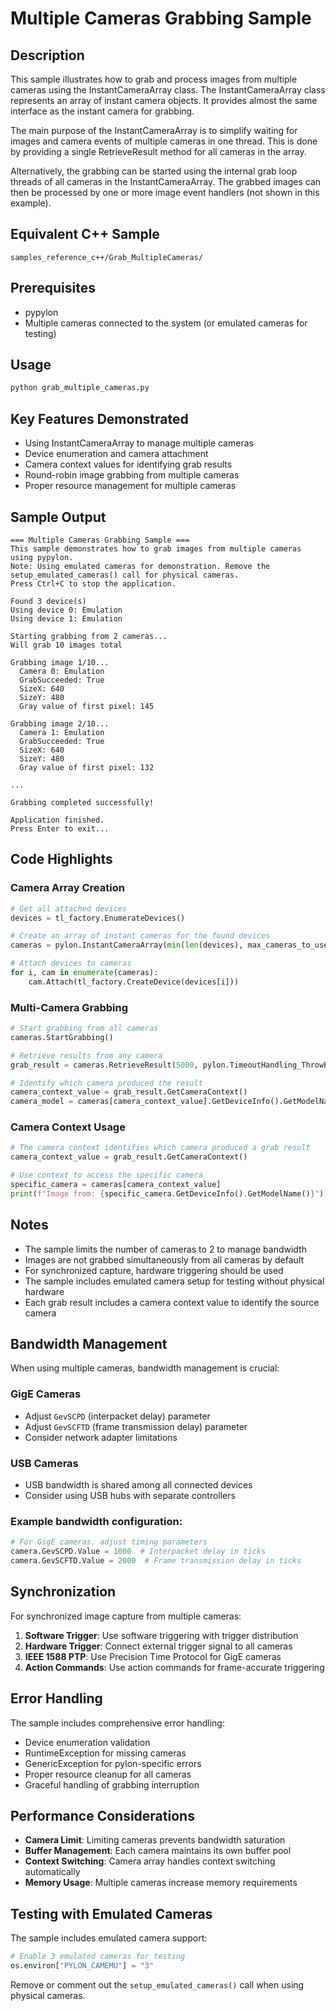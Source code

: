 # Multiple Cameras Grabbing Sample

## Description

This sample illustrates how to grab and process images from multiple cameras using the InstantCameraArray class. The InstantCameraArray class represents an array of instant camera objects. It provides almost the same interface as the instant camera for grabbing.

The main purpose of the InstantCameraArray is to simplify waiting for images and camera events of multiple cameras in one thread. This is done by providing a single RetrieveResult method for all cameras in the array.

Alternatively, the grabbing can be started using the internal grab loop threads of all cameras in the InstantCameraArray. The grabbed images can then be processed by one or more image event handlers (not shown in this example).

## Equivalent C++ Sample

`samples_reference_c++/Grab_MultipleCameras/`

## Prerequisites

- pypylon
- Multiple cameras connected to the system (or emulated cameras for testing)

## Usage

```bash
python grab_multiple_cameras.py
```

## Key Features Demonstrated

- Using InstantCameraArray to manage multiple cameras
- Device enumeration and camera attachment
- Camera context values for identifying grab results
- Round-robin image grabbing from multiple cameras
- Proper resource management for multiple cameras

## Sample Output

```
=== Multiple Cameras Grabbing Sample ===
This sample demonstrates how to grab images from multiple cameras using pypylon.
Note: Using emulated cameras for demonstration. Remove the setup_emulated_cameras() call for physical cameras.
Press Ctrl+C to stop the application.

Found 3 device(s)
Using device 0: Emulation
Using device 1: Emulation

Starting grabbing from 2 cameras...
Will grab 10 images total

Grabbing image 1/10...
  Camera 0: Emulation
  GrabSucceeded: True
  SizeX: 640
  SizeY: 480
  Gray value of first pixel: 145

Grabbing image 2/10...
  Camera 1: Emulation
  GrabSucceeded: True
  SizeX: 640
  SizeY: 480
  Gray value of first pixel: 132

...

Grabbing completed successfully!

Application finished.
Press Enter to exit...
```

## Code Highlights

### Camera Array Creation
```python
# Get all attached devices
devices = tl_factory.EnumerateDevices()

# Create an array of instant cameras for the found devices
cameras = pylon.InstantCameraArray(min(len(devices), max_cameras_to_use))

# Attach devices to cameras
for i, cam in enumerate(cameras):
    cam.Attach(tl_factory.CreateDevice(devices[i]))
```

### Multi-Camera Grabbing
```python
# Start grabbing from all cameras
cameras.StartGrabbing()

# Retrieve results from any camera
grab_result = cameras.RetrieveResult(5000, pylon.TimeoutHandling_ThrowException)

# Identify which camera produced the result
camera_context_value = grab_result.GetCameraContext()
camera_model = cameras[camera_context_value].GetDeviceInfo().GetModelName()
```

### Camera Context Usage
```python
# The camera context identifies which camera produced a grab result
camera_context_value = grab_result.GetCameraContext()

# Use context to access the specific camera
specific_camera = cameras[camera_context_value]
print(f"Image from: {specific_camera.GetDeviceInfo().GetModelName()}")
```

## Notes

- The sample limits the number of cameras to 2 to manage bandwidth
- Images are not grabbed simultaneously from all cameras by default
- For synchronized capture, hardware triggering should be used
- The sample includes emulated camera setup for testing without physical hardware
- Each grab result includes a camera context value to identify the source camera

## Bandwidth Management

When using multiple cameras, bandwidth management is crucial:

### GigE Cameras
- Adjust `GevSCPD` (interpacket delay) parameter
- Adjust `GevSCFTD` (frame transmission delay) parameter
- Consider network adapter limitations

### USB Cameras
- USB bandwidth is shared among all connected devices
- Consider using USB hubs with separate controllers

### Example bandwidth configuration:
```python
# For GigE cameras, adjust timing parameters
camera.GevSCPD.Value = 1000  # Interpacket delay in ticks
camera.GevSCFTD.Value = 2000  # Frame transmission delay in ticks
```

## Synchronization

For synchronized image capture from multiple cameras:

1. **Software Trigger**: Use software triggering with trigger distribution
2. **Hardware Trigger**: Connect external trigger signal to all cameras
3. **IEEE 1588 PTP**: Use Precision Time Protocol for GigE cameras
4. **Action Commands**: Use action commands for frame-accurate triggering

## Error Handling

The sample includes comprehensive error handling:
- Device enumeration validation
- RuntimeException for missing cameras
- GenericException for pylon-specific errors
- Proper resource cleanup for all cameras
- Graceful handling of grabbing interruption

## Performance Considerations

- **Camera Limit**: Limiting cameras prevents bandwidth saturation
- **Buffer Management**: Each camera maintains its own buffer pool
- **Context Switching**: Camera array handles context switching automatically
- **Memory Usage**: Multiple cameras increase memory requirements

## Testing with Emulated Cameras

The sample includes emulated camera support:
```python
# Enable 3 emulated cameras for testing
os.environ["PYLON_CAMEMU"] = "3"
```

Remove or comment out the `setup_emulated_cameras()` call when using physical cameras. 